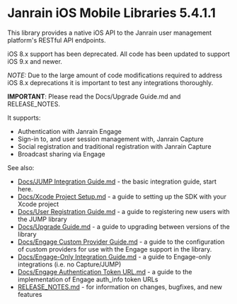 # Janrain iOS Mobile Libraries 5.4.1.1

This library provides a native iOS API to the Janrain user management platform's RESTful API endpoints.

iOS 8.x support has been deprecated. All code has been updated to support iOS 9.x and newer.

*NOTE:* Due to the large amount of code modifications required to address iOS 8.x deprecations it is important to test any integrations thoroughly.


**IMPORTANT**: Please read the Docs/Upgrade Guide.md and RELEASE_NOTES.

It supports:

 * Authentication with Janrain Engage
 * Sign-in to, and user session management with, Janrain Capture
 * Social registration and traditional registration with Janrain Capture
 * Broadcast sharing via Engage

See also:

 * [Docs/JUMP Integration Guide.md](Docs/JUMP%20Integration%20Guide.md) - the basic integration guide, start here.
 * [Docs/Xcode Project Setup.md](Docs/Xcode%20Project%20Setup.md) - a guide to setting up the SDK with your Xcode project
 * [Docs/User Registration Guide.md](Docs/User%20Registration%20Guide.md) - a guide to registering new users with the JUMP library
 * [Docs/Upgrade Guide.md](Docs/Upgrade%20Guide.md) - a guide to upgrading between versions of the library
 * [Docs/Engage Custom Provider Guide.md](Docs/Engage%20Custom%20Provider%20Guide.md) - a guide to the configuration of custom providers for use with the
   Engage support in the library.
 * [Docs/Engage-Only Integration Guide.md](Docs/Engage-Only%20Integration%20Guide.md) - a guide to Engage-only integrations (i.e. no Capture/JUMP)
 * [Docs/Engage Authentication Token URL.md](Docs/Engage%20Authentication%20Token%20URL.md) - a guide to the implementation of Engage auth_info token URLs
 * [RELEASE_NOTES.md](RELEASE_NOTES.md) - for information on changes, bugfixes, and new features
